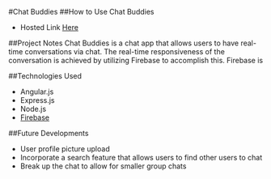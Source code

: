 #Chat Buddies
##How to Use Chat Buddies
- Hosted Link [Here](http://chatbuddies.herokuapp.com/)

##Project Notes
Chat Buddies is a chat app that allows users to have real-time conversations via chat.
The real-time responsiveness of the conversation is achieved by utilizing Firebase to accomplish this.
Firebase is

##Technologies Used
- Angular.js
- Express.js
- Node.js
- [Firebase](https://www.firebase.com/)


##Future Developments
- User profile picture upload
- Incorporate a search feature that allows users to find other users to chat
- Break up the chat to allow for smaller group chats


